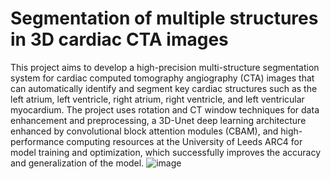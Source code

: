 # Segmentation of multiple structures in 3D cardiac CTA images
This project aims to develop a high-precision multi-structure segmentation system for cardiac computed tomography angiography (CTA) images that can automatically identify and segment key cardiac structures such as the left atrium, left ventricle, right atrium, right ventricle, and left ventricular myocardium. The project uses rotation and CT window techniques for data enhancement and preprocessing, a 3D-Unet deep learning architecture enhanced by convolutional block attention modules (CBAM), and high-performance computing resources at the University of Leeds ARC4 for model training and optimization, which successfully improves the accuracy and generalization of the model.
![image](https://github.com/user-attachments/assets/ccbeeaac-4d4e-48fc-bee0-7fd267d95caa)
